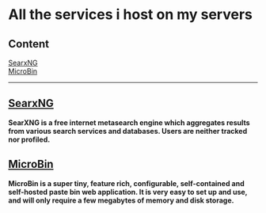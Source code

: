 # All the services i host on my servers  

## Content  
[SearxNG](https://github.com/j4asper/selfhosted/main/README.md#SearxNG)  
[MicroBin](https://github.com/j4asper/selfhosted/main/README.md#MicroBin)  

---

## [SearxNG](https://searx.jazper.dk/)  
**SearXNG is a free internet metasearch engine which aggregates results from various search services and databases. Users are neither tracked nor profiled.**  

## [MicroBin](https://pastebin.jazper.dk/)  
**MicroBin is a super tiny, feature rich, configurable, self-contained and self-hosted paste bin web application. It is very easy to set up and use, and will only require a few megabytes of memory and disk storage.**
